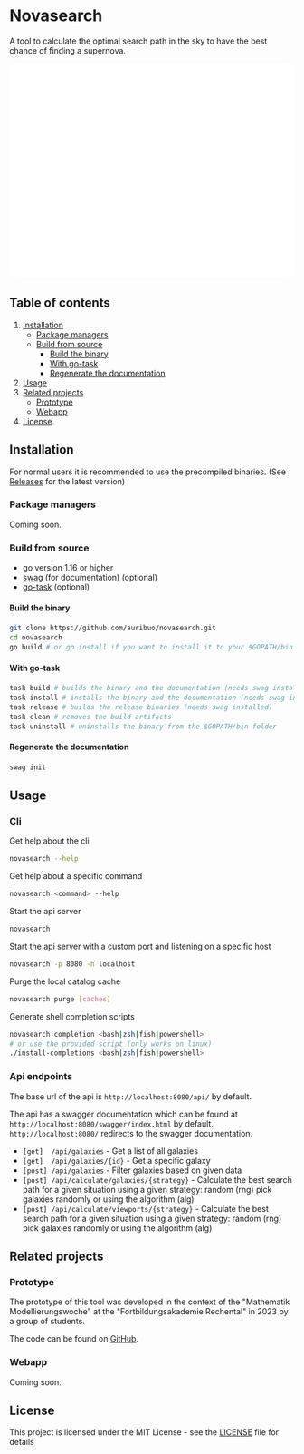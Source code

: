 # Novasearch

A tool to calculate the optimal search path in the sky to have the best chance of finding a supernova.

<img src="./logo.svg" style="border-radius: 15px" width="864" alt="novasearch_logo"/>

## Table of contents

1. [Installation](#installation)
    - [Package managers](#package-managers)
    - [Build from source](#build-from-source)
        - [Build the binary](#build-the-binary)
        - [With go-task](#with-go-task)
        - [Regenerate the documentation](#regenerate-the-documentation)
2. [Usage](#usage)
3. [Related projects](#related-projects)
    - [Prototype](#prototype)
    - [Webapp](#webapp)
4. [License](#license)

## Installation

For normal users it is recommended to use the precompiled binaries.
(See [Releases](https://github.com/auribuo/novasearch/releases) for the latest version)

### Package managers

Coming soon.

### Build from source

- go version 1.16 or higher
- [swag](https://github.com/swaggo/swag) (for documentation) (optional)
- [go-task](https://taskfile.dev/#/installation) (optional)

#### Build the binary

```bash
git clone https://github.com/auribuo/novasearch.git
cd novasearch
go build # or go install if you want to install it to your $GOPATH/bin folder
```

#### With go-task

```bash
task build # builds the binary and the documentation (needs swag installed)
task install # installs the binary and the documentation (needs swag installed)
task release # builds the release binaries (needs swag installed)
task clean # removes the build artifacts
task uninstall # uninstalls the binary from the $GOPATH/bin folder
```  

#### Regenerate the documentation

```bash
swag init
```

## Usage

### Cli

Get help about the cli

```bash
novasearch --help
```

Get help about a specific command

```bash
novasearch <command> --help
```

Start the api server

```bash
novasearch
```

Start the api server with a custom port and listening on a specific host

```bash
novasearch -p 8080 -h localhost
```

Purge the local catalog cache

```bash
novasearch purge [caches]
```

Generate shell completion scripts

```bash
novasearch completion <bash|zsh|fish|powershell>
# or use the provided script (only works on linux)
./install-completions <bash|zsh|fish|powershell>
```

### Api endpoints

The base url of the api is `http://localhost:8080/api/` by default.

The api has a swagger documentation which can be found at `http://localhost:8080/swagger/index.html` by default.
`http://localhost:8080/` redirects to the swagger documentation.

- `[get]  /api/galaxies` - Get a list of all galaxies
- `[get]  /api/galaxies/{id}` - Get a specific galaxy
- `[post] /api/galaxies` - Filter galaxies based on given data
- `[post] /api/calculate/galaxies/{strategy}` - Calculate the best search path for a given situation using a given
  strategy: random (rng) pick galaxies randomly or using the algorithm (alg)
- `[post] /api/calculate/viewports/{strategy}` - Calculate the best search path for a given situation using a given
  strategy: random (rng) pick galaxies randomly or using the algorithm (alg)

## Related projects

### Prototype

The prototype of this tool was developed in the context of the "Mathematik Modellierungswoche"
at the "Fortbildungsakademie Rechental" in 2023 by a group of students.

The code can be found on [GitHub](https://github.com/auribuo/galaxylist).

### Webapp

Coming soon.

## License

This project is licensed under the MIT License - see the [LICENSE](LICENSE) file for details